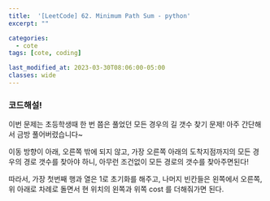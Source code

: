 ```yaml
---
title:  '[LeetCode] 62. Minimum Path Sum - python'
excerpt: ""

categories:
  - cote
tags: [cote, coding]

last_modified_at: 2023-03-30T08:06:00-05:00
classes: wide
---
```


### 코드해설!


이번 문제는 초등학생때 한 번 쯤은 풀었던 모든 경우의 길 갯수 찾기 문제! 아주 간단해서 금방 풀어버렸습니다~

이동 방향이 아래, 오른쪽 밖에 되지 않고, 가장 오른쪽 아래의 도착지점까지의 모든 경우의 경로 갯수를 찾아야 하니, 아무런 조건없이 모든 경로의 갯수를 찾아주면된다!

따라서, 가장 첫번째 행과 열은 1로 초기화를 해주고, 나머지 빈칸들은 왼쪽에서 오른쪽, 위 아래로 차례로 돌면서 현 위치의 왼쪽과 위쪽 cost 를 더해줘가면 된다.


<script src="https://gist.github.com/chaelin0722/58659fc6e8815b19d950f200084b0be2.js"></script>




